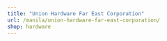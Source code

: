 ```yaml
---
title: "Union Hardware Far East Corporation"
url: /manila/union-hardware-far-east-corporation/
shop: hardware
---
```

